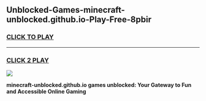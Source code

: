 
## Unblocked-Games-minecraft-unblocked.github.io-Play-Free-8pbir
<h3>
<a href="https://premium76.site?title=minecraft-unblocked.github.io&ref=18A1">CLICK TO PLAY</a></h3>
<hr>

<h3>
<a href="https://premium76.site?title=minecraft-unblocked.github.io&ref=18A1">CLICK 2 PLAY</a>
  
</h3>

<a href="https://premium76.site?title=minecraft-unblocked.github.io&ref=18A1"><img src="https://clearcache.store/games.png"></a>


**minecraft-unblocked.github.io games unblocked: Your Gateway to Fun and Accessible Online Gaming**

